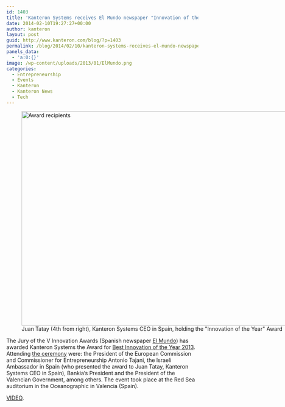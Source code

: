 ```yaml
---
id: 1403
title: 'Kanteron Systems receives El Mundo newspaper "Innovation of the Year Award"'
date: 2014-02-10T19:27:27+00:00
author: kanteron
layout: post
guid: http://www.kanteron.com/blog/?p=1403
permalink: /blog/2014/02/10/kanteron-systems-receives-el-mundo-newspaper-innovation-of-the-year-award/
panels_data:
  - 'a:0:{}'
image: /wp-content/uploads/2013/01/ElMundo.png
categories:
  - Entrepreneurship
  - Events
  - Kanteron
  - Kanteron News
  - Tech
---
```

<figure style="width: 997px" class="wp-caption aligncenter"><img alt="Award recipients" src="http://estaticos01.elmundo.es/assets/multimedia/imagenes/2014/02/10/13920636387358.jpg" width="997" height="562" /><figcaption class="wp-caption-text">Juan Tatay (4th from right), Kanteron Systems CEO in Spain, holding the "Innovation of the Year" Award</figcaption></figure> 

The Jury of the V Innovation Awards (Spanish newspaper <a title="http://www.elmundo.es/" href="http://www.elmundo.es/" target="_blank">El Mundo</a>) has awarded Kanteron Systems the Award for <a title="http://www.elmundo.es/economia/2014/02/06/52f3dabc22601dc12a8b4573.html" href="http://www.elmundo.es/economia/2014/02/06/52f3dabc22601dc12a8b4573.html" target="_blank">Best Innovation of the Year 2013</a>. Attending <a title="http://www.elmundo.es/comunidad-valenciana/2014/02/10/52f8c7aae2704e0d318b4577.html" href="http://www.elmundo.es/comunidad-valenciana/2014/02/10/52f8c7aae2704e0d318b4577.html" target="_blank">the ceremony</a> were: the President of the European Commission and Commissioner for Entrepreneurship Antonio Tajani, the Israeli Ambassador in Spain (who presented the award to Juan Tatay, Kanteron Systems CEO in Spain), Bankia‘s President and the President of the Valencian Government, among others. The event took place at the Red Sea auditorium in the Oceanographic in Valencia (Spain).

<a title="http://k.uecdn.es/index.php/kwidget/wid/_108/uiconf_id/8704917/entry_id/0_0pw2hbxj" href="http://k.uecdn.es/index.php/kwidget/wid/_108/uiconf_id/8704917/entry_id/0_0pw2hbxj" target="_blank">VIDEO</a>.